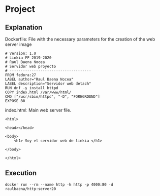 # Project
## Explanation
Dockerfile: File with the necessary parameters for the creation of the web server image
```
# Version: 1.0
# Linkia FP 2019-2020
# Raul Baena Nocea
# Servidor web proyecto
# -------------------------------------
FROM fedora:27
LABEL author="Raul Baena Nocea"
LABEL description="Servidor web detach"
RUN dnf -y install httpd
COPY index.html /var/www/html/
CMD ["/usr/sbin/httpd", "-D", "FOREGROUND"]
EXPOSE 80
```
index.html: Main web server file.
```
<html>

<head></head>

<body>
	<h1> Soy el servidor web de linkia </h1>

</body>

</html>
```
## Execution 
```
docker run --rm --name http -h http -p 4000:80 -d raulbaena/http:server20
```
